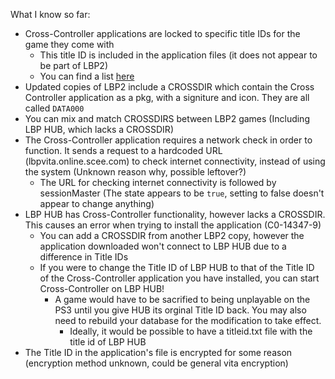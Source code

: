What I know so far:

- Cross-Controller applications are locked to specific title IDs for the game they come with
  - This title ID is included in the application files (it does not appear to be part of LBP2)
   - You can find a list [here](https://github.com/vilijur/lbpcc-research/tree/main/TitleIDs)
- Updated copies of LBP2 include a CROSSDIR which contain the Cross Controller application as a pkg, with a signiture and icon. They are all called `DATA000`
- You can mix and match CROSSDIRS between LBP2 games (Including LBP HUB, which lacks a CROSSDIR)
- The Cross-Controller application requires a network check in order to function. It sends a request to a hardcoded URL (lbpvita.online.scee.com) to check internet connectivity, instead of using the system (Unknown reason why, possible leftover?)
  - The URL for checking internet connectivity is followed by sessionMaster (The state appears to be `true`, setting to false doesn't appear to change anything)
- LBP HUB has Cross-Controller functionality, however lacks a CROSSDIR. This causes an error when trying to install the application (C0-14347-9)
  - You can add a CROSSDIR from another LBP2 copy, however the application downloaded won't connect to LBP HUB due to a difference in Title IDs
  - If you were to change the Title ID of LBP HUB to that of the Title ID of the Cross-Controller application you have installed, you can start Cross-Controller on LBP HUB!
    - A game would have to be sacrified to being unplayable on the PS3 until you give HUB its orginal Title ID back. You may also need to rebuild your database for the modification to take effect.
      - Ideally, it would be possible to have a titleid.txt file with the title id of LBP HUB
- The Title ID in the application's file is encrypted for some reason (encryption method unknown, could be general vita encryption)

